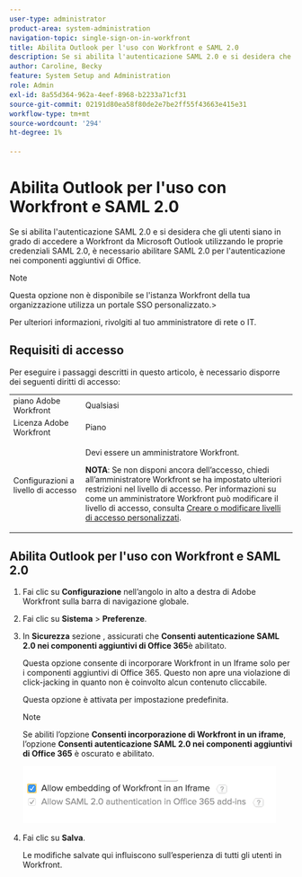 ```yaml
---
user-type: administrator
product-area: system-administration
navigation-topic: single-sign-on-in-workfront
title: Abilita Outlook per l'uso con Workfront e SAML 2.0
description: Se si abilita l'autenticazione SAML 2.0 e si desidera che gli utenti siano in grado di accedere a Workfront da Microsoft Outlook utilizzando le proprie credenziali SAML 2.0, è necessario abilitare SAML 2.0 per l'autenticazione nei componenti aggiuntivi di Office.
author: Caroline, Becky
feature: System Setup and Administration
role: Admin
exl-id: 8a55d364-962a-4eef-8968-b2233a71cf31
source-git-commit: 02191d80ea58f80de2e7be2ff55f43663e415e31
workflow-type: tm+mt
source-wordcount: '294'
ht-degree: 1%

---
```


# Abilita Outlook per l&#39;uso con Workfront e SAML 2.0

Se si abilita l&#39;autenticazione SAML 2.0 e si desidera che gli utenti siano in grado di accedere a Workfront da Microsoft Outlook utilizzando le proprie credenziali SAML 2.0, è necessario abilitare SAML 2.0 per l&#39;autenticazione nei componenti aggiuntivi di Office.

>[!NOTE]
>
>Questa opzione non è disponibile se l&#39;istanza Workfront della tua organizzazione utilizza un portale SSO personalizzato.>
><!--
>or is enabled with Adobe IMS>
>-->
>Per ulteriori informazioni, rivolgiti al tuo amministratore di rete o IT.

## Requisiti di accesso

Per eseguire i passaggi descritti in questo articolo, è necessario disporre dei seguenti diritti di accesso:

<table style="table-layout:auto"> 
 <col> 
 <col> 
 <tbody> 
  <tr> 
   <td role="rowheader">piano Adobe Workfront</td> 
   <td>Qualsiasi</td> 
  </tr> 
  <tr> 
   <td role="rowheader">Licenza Adobe Workfront</td> 
   <td>Piano</td> 
  </tr> 
  <tr> 
   <td role="rowheader">Configurazioni a livello di accesso</td> 
   <td> <p>Devi essere un amministratore Workfront.</p> <p><b>NOTA</b>: Se non disponi ancora dell’accesso, chiedi all’amministratore Workfront se ha impostato ulteriori restrizioni nel livello di accesso. Per informazioni su come un amministratore Workfront può modificare il livello di accesso, consulta <a href="../../../administration-and-setup/add-users/configure-and-grant-access/create-modify-access-levels.md" class="MCXref xref">Creare o modificare livelli di accesso personalizzati</a>.</p> </td> 
  </tr> 
 </tbody> 
</table>

## Abilita Outlook per l&#39;uso con Workfront e SAML 2.0

1. Fai clic su **Configurazione** nell’angolo in alto a destra di Adobe Workfront sulla barra di navigazione globale.
1. Fai clic su **Sistema** > **Preferenze**.

1. In **Sicurezza** sezione , assicurati che **Consenti autenticazione SAML 2.0 nei componenti aggiuntivi di Office 365**&#x200B;è abilitato.

   Questa opzione consente di incorporare Workfront in un Iframe solo per i componenti aggiuntivi di Office 365. Questo non apre una violazione di click-jacking in quanto non è coinvolto alcun contenuto cliccabile.

   Questa opzione è attivata per impostazione predefinita.

   >[!NOTE]
   >
   >Se abiliti l’opzione **Consenti incorporazione di Workfront in un iframe**, l’opzione **Consenti autenticazione SAML 2.0 nei componenti aggiuntivi di Office 365** è oscurato e abilitato.
   >
   >![](assets/if-you-enable.png)

1. Fai clic su **Salva**.

   Le modifiche salvate qui influiscono sull’esperienza di tutti gli utenti in Workfront.
